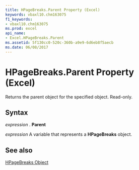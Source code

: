 ```yaml
---
title: HPageBreaks.Parent Property (Excel)
keywords: vbaxl10.chm163075
f1_keywords:
- vbaxl10.chm163075
ms.prod: excel
api_name:
- Excel.HPageBreaks.Parent
ms.assetid: 5f130cc0-520c-360b-a9e9-6d6eb8f5aecb
ms.date: 06/08/2017
---
```



# HPageBreaks.Parent Property (Excel)

Returns the parent object for the specified object. Read-only.


## Syntax

 _expression_ . **Parent**

 _expression_ A variable that represents a **HPageBreaks** object.


## See also


[HPageBreaks Object](Excel.HPageBreaks.md)

